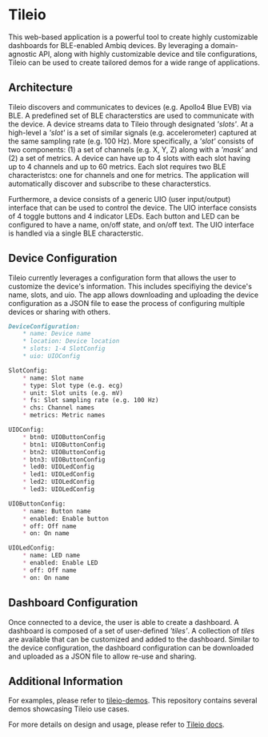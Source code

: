 # Tileio

This web-based application is a powerful tool to create highly customizable dashboards for BLE-enabled Ambiq devices. By leveraging a domain-agnostic API, along with highly customizable device and tile configurations, Tileio can be used to create tailored demos for a wide range of applications.

## Architecture

Tileio discovers and communicates to devices (e.g. Apollo4 Blue EVB) via BLE. A predefined set of BLE characterstics are used to communicate with the device. A device streams data to Tileio through designated _'slots'_. At a high-level a _'slot'_ is a set of similar signals (e.g. accelerometer) captured at the same sampling rate (e.g. 100 Hz). More specifically, a _'slot'_ consists of two components: (1) a set of channels (e.g. X, Y, Z) along with a _'mask'_ and (2) a set of metrics. A device can have up to 4 slots with each slot having up to 4 channels and up to 60 metrics. Each slot requires two BLE characteristcs: one for channels and one for metrics. The application will automatically discover and subscribe to these characterstics.

Furthermore, a device consists of a generic UIO (user input/output) interface that can be used to control the device. The UIO interface consists of 4 toggle buttons and 4 indicator LEDs. Each button and LED can be configured to have a name, on/off state, and on/off text. The UIO interface is handled via a single BLE characterstic.

## Device Configuration

Tileio currently leverages a configuration form that allows the user to customize the device's information. This includes specifiying the device's name, slots, and uio. The app allows downloading and uploading the device configuration as a JSON file to ease the process of configuring multiple devices or sharing with others.

```markdown
DeviceConfiguration:
    * name: Device name
    * location: Device location
    * slots: 1-4 SlotConfig
    * uio: UIOConfig

SlotConfig:
    * name: Slot name
    * type: Slot type (e.g. ecg)
    * unit: Slot units (e.g. mV)
    * fs: Slot sampling rate (e.g. 100 Hz)
    * chs: Channel names
    * metrics: Metric names

UIOConfig:
    * btn0: UIOButtonConfig
    * btn1: UIOButtonConfig
    * btn2: UIOButtonConfig
    * btn3: UIOButtonConfig
    * led0: UIOLedConfig
    * led1: UIOLedConfig
    * led2: UIOLedConfig
    * led3: UIOLedConfig

UIOButtonConfig:
    * name: Button name
    * enabled: Enable button
    * off: Off name
    * on: On name

UIOLedConfig:
    * name: LED name
    * enabled: Enable LED
    * off: Off name
    * on: On name
```

## Dashboard Configuration

Once connected to a device, the user is able to create a dashboard.  A dashboard is composed of a set of user-defined _'tiles'_. A collection of _tiles_ are available that can be customized and added to the dashboard. Similar to the device configuration, the dashboard configuration can be downloaded and uploaded as a JSON file to allow re-use and sharing.

## Additional Information

For examples, please refer to [tileio-demos](https://github.com/AmbiqAI/tileio-demos). This repository contains several demos showcasing Tileio use cases.

For more details on design and usage, please refer to [Tileio docs](https://ambiqai.github.io/tileio-docs).
